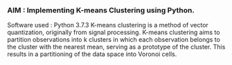 ### AIM : Implementing K-means Clustering using Python.

Software used : Python 3.7.3
K-means clustering is a method of vector quantization, originally from signal processing. K-means clustering aims to partition observations into k clusters in which each observation belongs to the cluster with the nearest mean, serving as a prototype of the cluster. This results in a partitioning of the data space into Voronoi cells.